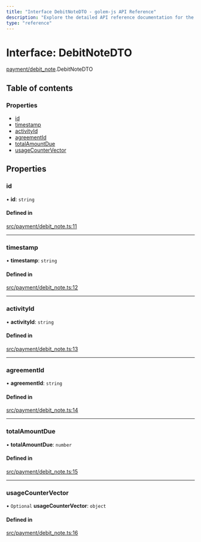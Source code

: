 ```yaml
---
title: "Interface DebitNoteDTO - golem-js API Reference"
description: "Explore the detailed API reference documentation for the Interface DebitNoteDTO within the golem-js SDK for the Golem Network."
type: "reference"
---
```

# Interface: DebitNoteDTO

[payment/debit_note](../modules/payment_debit_note).DebitNoteDTO

## Table of contents

### Properties

- [id](payment_debit_note.DebitNoteDTO#id)
- [timestamp](payment_debit_note.DebitNoteDTO#timestamp)
- [activityId](payment_debit_note.DebitNoteDTO#activityid)
- [agreementId](payment_debit_note.DebitNoteDTO#agreementid)
- [totalAmountDue](payment_debit_note.DebitNoteDTO#totalamountdue)
- [usageCounterVector](payment_debit_note.DebitNoteDTO#usagecountervector)

## Properties

### id

• **id**: `string`

#### Defined in

[src/payment/debit_note.ts:11](https://github.com/golemfactory/golem-js/blob/ecc063e/src/payment/debit_note.ts#L11)

___

### timestamp

• **timestamp**: `string`

#### Defined in

[src/payment/debit_note.ts:12](https://github.com/golemfactory/golem-js/blob/ecc063e/src/payment/debit_note.ts#L12)

___

### activityId

• **activityId**: `string`

#### Defined in

[src/payment/debit_note.ts:13](https://github.com/golemfactory/golem-js/blob/ecc063e/src/payment/debit_note.ts#L13)

___

### agreementId

• **agreementId**: `string`

#### Defined in

[src/payment/debit_note.ts:14](https://github.com/golemfactory/golem-js/blob/ecc063e/src/payment/debit_note.ts#L14)

___

### totalAmountDue

• **totalAmountDue**: `number`

#### Defined in

[src/payment/debit_note.ts:15](https://github.com/golemfactory/golem-js/blob/ecc063e/src/payment/debit_note.ts#L15)

___

### usageCounterVector

• `Optional` **usageCounterVector**: `object`

#### Defined in

[src/payment/debit_note.ts:16](https://github.com/golemfactory/golem-js/blob/ecc063e/src/payment/debit_note.ts#L16)
